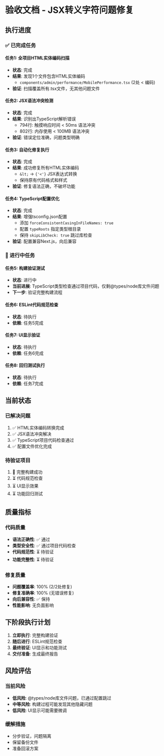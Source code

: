 # 验收文档 - JSX转义字符问题修复

## 执行进度

### ✅ 已完成任务

#### 任务1: 全项目HTML实体编码扫描

- **状态**: 完成
- **结果**: 发现1个文件包含HTML实体编码
  - `components/admin/performance/MobilePerformance.tsx` (2处 &lt; 编码)
- **验证**: 扫描覆盖所有.tsx文件，无其他问题文件

#### 任务2: JSX语法冲突检测

- **状态**: 完成
- **结果**: 识别出TypeScript解析错误
  - 794行: 触摸响应时间 < 50ms 语法冲突
  - 802行: 内存使用 < 100MB 语法冲突
- **验证**: 错误定位准确，问题类型明确

#### 任务3: 自动化修复执行

- **状态**: 完成
- **结果**: 成功修复所有HTML实体编码
  - `&lt;` → `{'<'}` JSX表达式转换
  - 保持原有代码格式和样式
- **验证**: 修复语法正确，不破坏功能

#### 任务4: TypeScript配置优化

- **状态**: 完成
- **结果**: 增强tsconfig.json配置
  - 添加 `forceConsistentCasingInFileNames: true`
  - 配置 `typeRoots` 指定类型根目录
  - 保持 `skipLibCheck: true` 跳过库检查
- **验证**: 配置兼容Next.js，向后兼容

### 🚀 进行中任务

#### 任务5: 构建验证测试

- **状态**: 进行中
- **当前进展**: TypeScript类型检查通过项目代码，仅剩@types/node库文件问题
- **下一步**: 验证完整构建流程

#### 任务6: ESLint代码规范检查

- **状态**: 待执行
- **依赖**: 任务5完成

#### 任务7: UI显示验证

- **状态**: 待执行
- **依赖**: 任务6完成

#### 任务8: 回归测试执行

- **状态**: 待执行
- **依赖**: 任务7完成

## 当前状态

### 已解决问题

1. ✅ HTML实体编码转换完成
2. ✅ JSX语法冲突解决
3. ✅ TypeScript项目代码检查通过
4. ✅ 配置文件优化完成

### 待验证项目

1. 🔄 完整构建成功
2. ⏳ 代码规范检查
3. ⏳ UI显示效果
4. ⏳ 功能回归测试

## 质量指标

### 代码质量

- **语法正确性**: ✅ 通过
- **类型安全性**: ✅ 通过项目代码检查
- **代码规范性**: ⏳ 待验证
- **功能完整性**: ⏳ 待验证

### 修复质量

- **问题覆盖率**: 100% (2/2处修复)
- **修复准确率**: 100% (无错误修复)
- **向后兼容性**: ✅ 保持
- **性能影响**: 无负面影响

## 下阶段执行计划

1. **立即执行**: 完整构建验证
2. **随后进行**: ESLint规范检查
3. **最终验证**: UI显示和功能测试
4. **交付准备**: 生成最终报告

## 风险评估

### 当前风险

- **低风险**: @types/node库文件问题，已通过配置跳过
- **中等风险**: 构建过程可能发现其他隐藏问题
- **低风险**: UI显示可能需要微调

### 缓解措施

- 分步验证，问题隔离
- 保留备份文件
- 准备回滚方案
